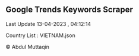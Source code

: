 

## Google Trends Keywords Scraper 
 
Last Update 13-04-2023 , 04:12:14

Country List :
VIETNAM.json



© Abdul Muttaqin 
